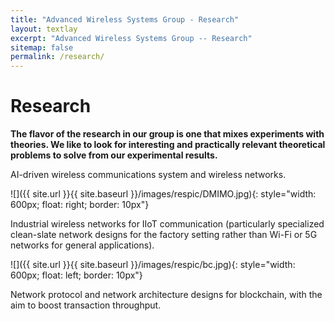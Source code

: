 ```yaml
---
title: "Advanced Wireless Systems Group - Research"
layout: textlay
excerpt: "Advanced Wireless Systems Group -- Research"
sitemap: false
permalink: /research/
---
```


# Research

**The flavor of the research in our group is one that mixes experiments with theories. We like to look for interesting and practically relevant theoretical problems to solve from our experimental results.** 

AI-driven wireless communications system and wireless networks. 
 
![]({{ site.url }}{{ site.baseurl }}/images/respic/DMIMO.jpg){: style="width: 600px; float: right; border: 10px"}

Industrial wireless networks for IIoT communication (particularly specialized clean-slate network designs for the factory setting rather than Wi-Fi or 5G networks for general applications).

![]({{ site.url }}{{ site.baseurl }}/images/respic/bc.jpg){: style="width: 600px; float: left; border: 10px"}

Network protocol and network architecture designs for blockchain, with the aim to boost transaction throughput.

